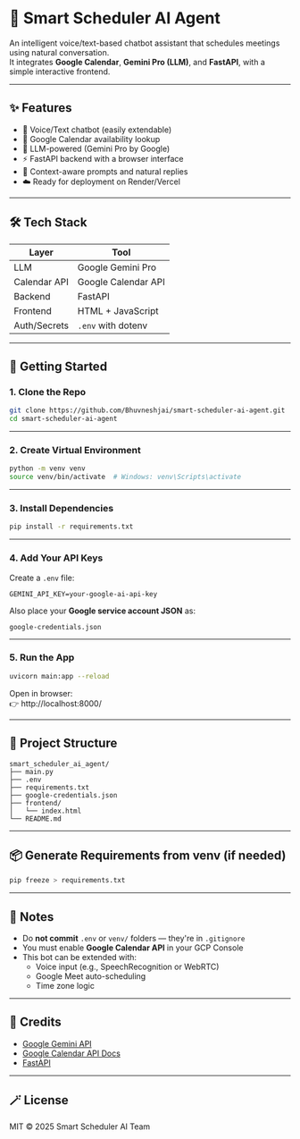 # 🧠 Smart Scheduler AI Agent

An intelligent voice/text-based chatbot assistant that schedules meetings using natural conversation.  
It integrates **Google Calendar**, **Gemini Pro (LLM)**, and **FastAPI**, with a simple interactive frontend.

---

## ✨ Features

- 🤖 Voice/Text chatbot (easily extendable)
- 📅 Google Calendar availability lookup
- 💬 LLM-powered (Gemini Pro by Google)
- ⚡ FastAPI backend with a browser interface
- 🧠 Context-aware prompts and natural replies
- ☁️ Ready for deployment on Render/Vercel

---

## 🛠 Tech Stack

| Layer         | Tool                    |
|---------------|-------------------------|
| LLM           | Google Gemini Pro       |
| Calendar API  | Google Calendar API     |
| Backend       | FastAPI                 |
| Frontend      | HTML + JavaScript       |
| Auth/Secrets  | `.env` with dotenv      |

---

## 🚀 Getting Started

### 1. Clone the Repo

```bash
git clone https://github.com/Bhuvneshjai/smart-scheduler-ai-agent.git
cd smart-scheduler-ai-agent
```

---

### 2. Create Virtual Environment

```bash
python -m venv venv
source venv/bin/activate  # Windows: venv\Scripts\activate
```

---

### 3. Install Dependencies

```bash
pip install -r requirements.txt
```

---

### 4. Add Your API Keys

Create a `.env` file:

```env
GEMINI_API_KEY=your-google-ai-api-key
```

Also place your **Google service account JSON** as:
```
google-credentials.json
```

---

### 5. Run the App

```bash
uvicorn main:app --reload
```

Open in browser:  
👉 http://localhost:8000/

---

## 📁 Project Structure

```
smart_scheduler_ai_agent/
├── main.py
├── .env
├── requirements.txt
├── google-credentials.json
├── frontend/
│   └── index.html
└── README.md
```

---

## 📦 Generate Requirements from venv (if needed)

```bash
pip freeze > requirements.txt
```

---

## 📌 Notes

- Do **not commit** `.env` or `venv/` folders — they're in `.gitignore`
- You must enable **Google Calendar API** in your GCP Console
- This bot can be extended with:
  - Voice input (e.g., SpeechRecognition or WebRTC)
  - Google Meet auto-scheduling
  - Time zone logic

---

## 🧠 Credits

- [Google Gemini API](https://makersuite.google.com/app/apikey)
- [Google Calendar API Docs](https://developers.google.com/calendar/api)
- [FastAPI](https://fastapi.tiangolo.com)

---

## 🪄 License

MIT © 2025 Smart Scheduler AI Team
